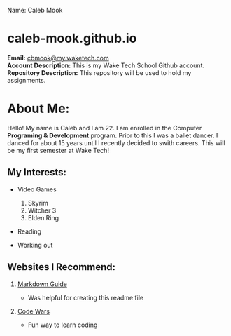 Name: Caleb Mook   
# caleb-mook.github.io
**Email:** cbmook@my.waketech.com   
**Account Description:** This is my Wake Tech School Github account.   
**Repository Description:** This repository will be used to hold my assignments.   

# About Me:
Hello! My name is Caleb and I am 22. I am enrolled in the Computer **Programing & Development** program. Prior to this I was a ballet dancer. I danced for about 15 years until I recently decided to swith careers. This will be my first semester at Wake Tech!
    
## My Interests:

* Video Games
    1. Skyrim
    2. Witcher 3
    3. Elden Ring

* Reading

* Working out

## Websites I Recommend:

1. [Markdown Guide](https://www.markdownguide.org/basic-syntax/)
    * Was helpful for creating this readme file

2. [Code Wars](https://www.codewars.com/)
    * Fun way to learn coding
